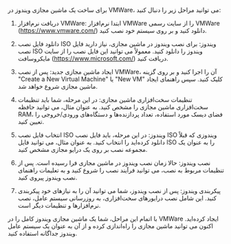 برای ساخت یک ماشین مجازی ویندوز در VMWare، می توانید مراحل زیر را دنبال کنید:

1. دریافت نرم‌افزار VMWare: ابتدا نرم‌افزار VMWare را از سایت رسمی VMWare (https://www.vmware.com/) دانلود کنید و بر روی سیستم خود نصب کنید.

2. دانلود فایل نصب ISO ویندوز: برای نصب ویندوز در ماشین مجازی، نیاز دارید فایل نصب ISO ویندوز را دانلود کنید. معمولاً می توانید این فایل نصب را از سایت مایکروسافت (https://www.microsoft.com/) دریافت کنید.

3. ایجاد ماشین مجازی جدید: پس از نصب VMWare، آن را اجرا کنید و بر روی گزینه "Create a New Virtual Machine" یا "New VM" کلیک کنید. سپس راهنمای ایجاد ماشین مجازی شروع خواهد شد.

4. تنظیمات سخت‌افزاری ماشین مجازی: در این مرحله، شما باید تنظیمات سخت‌افزاری ماشین مجازی را مشخص کنید. به عنوان مثال، می توانید حافظه RAM، فضای دیسک مورد استفاده، تعداد پردازنده‌ها و دستگاه‌های ورودی/خروجی را تعیین کنید.

5. انتخاب فایل نصب ISO ویندوز: در این مرحله، باید فایل نصب ISO ویندوزی که قبلاً دانلود کرده‌اید را انتخاب کنید. به عنوان مثال، می توانید فایل ISO را به عنوان یک مجموعه نصب بر روی یک درایو مجازی مشخص کنید.

6. نصب ویندوز: حالا زمان نصب ویندوز در ماشین مجازی فرا رسیده است. پس از تنظیمات مربوط به نصب، می توانید فرآیند نصب را شروع کنید و به تعلیمات راهنمای نصب ویندوز پیروی کنید.

7. پیکربندی ویندوز: پس از نصب ویندوز، شما می توانید آن را به نیازهای خود پیکربندی کنید. این شامل نصب درایورهای سخت‌افزاری، به روزرسانی سیستم عامل، نصب نرم‌افزارها و تنظیمات دیگر است.

با اتمام این مراحل، شما یک ماشین مجازی ویندوز کامل را در VMWare ایجاد کرده‌اید. اکنون می توانید ماشین مجازی را راه‌اندازی کرده و از آن به عنوان یک سیستم عامل ویندوز جداگانه استفاده کنید.